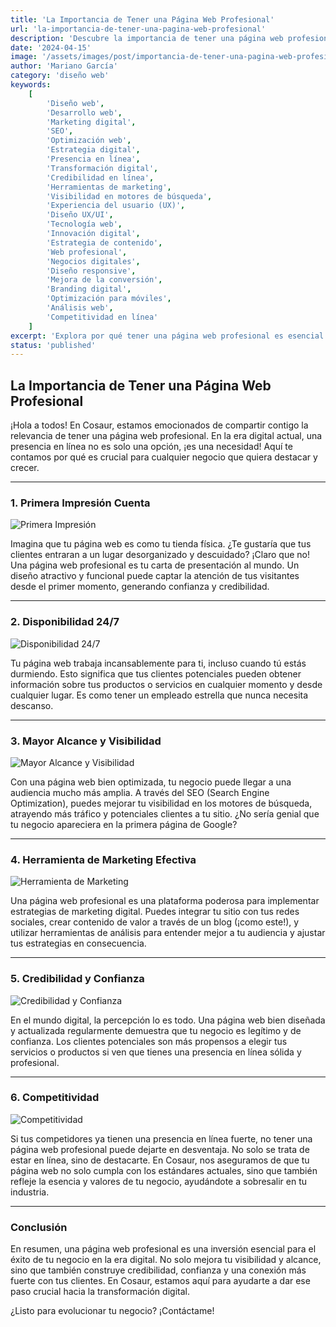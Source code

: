 ```yaml
---
title: 'La Importancia de Tener una Página Web Profesional'
url: 'la-importancia-de-tener-una-pagina-web-profesional'
description: 'Descubre la importancia de tener una página web profesional. Puntos clave de porqué deberías tener tu propia página web.'
date: '2024-04-15'
image: '/assets/images/post/importancia-de-tener-una-pagina-web-profesional/tienda.jpg'
author: 'Mariano García'
category: 'diseño web'
keywords:
    [
        'Diseño web',
        'Desarrollo web',
        'Marketing digital',
        'SEO',
        'Optimización web',
        'Estrategia digital',
        'Presencia en línea',
        'Transformación digital',
        'Credibilidad en línea',
        'Herramientas de marketing',
        'Visibilidad en motores de búsqueda',
        'Experiencia del usuario (UX)',
        'Diseño UX/UI',
        'Tecnología web',
        'Innovación digital',
        'Estrategia de contenido',
        'Web profesional',
        'Negocios digitales',
        'Diseño responsive',
        'Mejora de la conversión',
        'Branding digital',
        'Optimización para móviles',
        'Análisis web',
        'Competitividad en línea'
    ]
excerpt: 'Explora por qué tener una página web profesional es esencial para destacar en el mundo digital y cómo puede beneficiar a tu negocio.'
status: 'published'
---
```


## La Importancia de Tener una Página Web Profesional

¡Hola a todos! En Cosaur, estamos emocionados de compartir contigo la relevancia de tener una página web profesional. En la era digital actual, una presencia en línea no es solo una opción, ¡es una necesidad! Aquí te contamos por qué es crucial para cualquier negocio que quiera destacar y crecer.

---

### 1. Primera Impresión Cuenta

![Primera Impresión](/assets/images/post/importancia-de-tener-una-pagina-web-profesional/tienda.jpg 'Diseño web limpio y profesional que causa una buena primera impresión')

Imagina que tu página web es como tu tienda física. ¿Te gustaría que tus clientes entraran a un lugar desorganizado y descuidado? ¡Claro que no! Una página web profesional es tu carta de presentación al mundo. Un diseño atractivo y funcional puede captar la atención de tus visitantes desde el primer momento, generando confianza y credibilidad.

---

### 2. Disponibilidad 24/7

![Disponibilidad 24/7](/assets/images/post/importancia-de-tener-una-pagina-web-profesional/24.jpg 'Representación visual de la disponibilidad constante de una página web')

Tu página web trabaja incansablemente para ti, incluso cuando tú estás durmiendo. Esto significa que tus clientes potenciales pueden obtener información sobre tus productos o servicios en cualquier momento y desde cualquier lugar. Es como tener un empleado estrella que nunca necesita descanso.

---

### 3. Mayor Alcance y Visibilidad

![Mayor Alcance y Visibilidad](/assets/images/post/importancia-de-tener-una-pagina-web-profesional/seo.jpg 'Gráficos de SEO mostrando el aumento de visibilidad en motores de búsqueda')

Con una página web bien optimizada, tu negocio puede llegar a una audiencia mucho más amplia. A través del SEO (Search Engine Optimization), puedes mejorar tu visibilidad en los motores de búsqueda, atrayendo más tráfico y potenciales clientes a tu sitio. ¿No sería genial que tu negocio apareciera en la primera página de Google?

---

### 4. Herramienta de Marketing Efectiva

![Herramienta de Marketing](/assets/images/post/importancia-de-tener-una-pagina-web-profesional/marketing.jpg 'Imagen que muestra la integración de herramientas de marketing digital y análisis')

Una página web profesional es una plataforma poderosa para implementar estrategias de marketing digital. Puedes integrar tu sitio con tus redes sociales, crear contenido de valor a través de un blog (¡como este!), y utilizar herramientas de análisis para entender mejor a tu audiencia y ajustar tus estrategias en consecuencia.

---

### 5. Credibilidad y Confianza

![Credibilidad y Confianza](/assets/images/post/importancia-de-tener-una-pagina-web-profesional/confianza.jpg 'Ejemplo de un sitio web confiable y profesional que transmite credibilidad')

En el mundo digital, la percepción lo es todo. Una página web bien diseñada y actualizada regularmente demuestra que tu negocio es legítimo y de confianza. Los clientes potenciales son más propensos a elegir tus servicios o productos si ven que tienes una presencia en línea sólida y profesional.

---

### 6. Competitividad

![Competitividad](https://www.w3schools.com/css/img_temp_band.jpg 'visual entre una página web bien diseñada y una menos profesional')

Si tus competidores ya tienen una presencia en línea fuerte, no tener una página web profesional puede dejarte en desventaja. No solo se trata de estar en línea, sino de destacarte. En Cosaur, nos aseguramos de que tu página web no solo cumpla con los estándares actuales, sino que también refleje la esencia y valores de tu negocio, ayudándote a sobresalir en tu industria.

---

### Conclusión

En resumen, una página web profesional es una inversión esencial para el éxito de tu negocio en la era digital. No solo mejora tu visibilidad y alcance, sino que también construye credibilidad, confianza y una conexión más fuerte con tus clientes. En Cosaur, estamos aquí para ayudarte a dar ese paso crucial hacia la transformación digital.

¿Listo para evolucionar tu negocio? ¡Contáctame!
